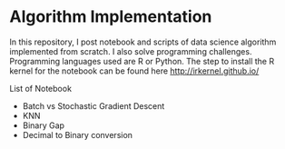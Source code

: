# Algorithm Implementation

In this repository, I post notebook and scripts of data science algorithm implemented from scratch. I also solve programming challenges. Programming languages used are R or Python. The step to install the R kernel for the notebook can be found here http://irkernel.github.io/

List of Notebook
- Batch vs Stochastic Gradient Descent
- KNN
- Binary Gap 
- Decimal to Binary conversion
